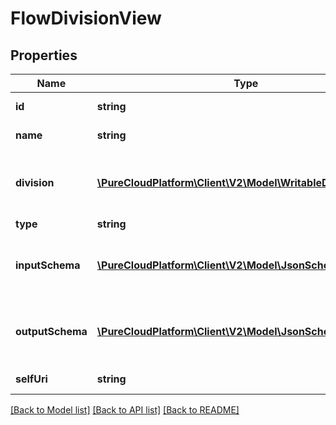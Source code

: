 # FlowDivisionView

## Properties
Name | Type | Description | Notes
------------ | ------------- | ------------- | -------------
**id** | **string** | The flow identifier | [optional] 
**name** | **string** | The flow name | 
**division** | [**\PureCloudPlatform\Client\V2\Model\WritableDivision**](WritableDivision.md) | The division to which this entity belongs. | [optional] 
**type** | **string** |  | [optional] 
**inputSchema** | [**\PureCloudPlatform\Client\V2\Model\JsonSchemaDocument**](JsonSchemaDocument.md) | json schema describing the inputs for the flow | [optional] 
**outputSchema** | [**\PureCloudPlatform\Client\V2\Model\JsonSchemaDocument**](JsonSchemaDocument.md) | json schema describing the outputs for the flow | [optional] 
**selfUri** | **string** | The URI for this object | [optional] 

[[Back to Model list]](../README.md#documentation-for-models) [[Back to API list]](../README.md#documentation-for-api-endpoints) [[Back to README]](../README.md)



